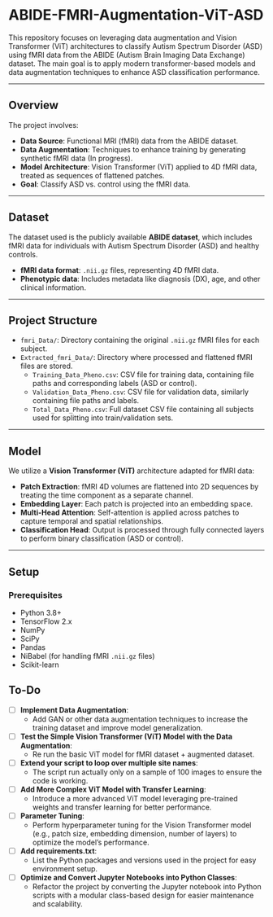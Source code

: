 # ABIDE-FMRI-Augmentation-ViT-ASD


This repository focuses on leveraging data augmentation and Vision Transformer (ViT) architectures to classify Autism Spectrum Disorder (ASD) using fMRI data from the ABIDE (Autism Brain Imaging Data Exchange) dataset. The main goal is to apply modern transformer-based models and data augmentation techniques to enhance ASD classification performance.

---

## Overview

The project involves:
- **Data Source**: Functional MRI (fMRI) data from the ABIDE dataset.
- **Data Augmentation**: Techniques to enhance training by generating synthetic fMRI data (In progress).
- **Model Architecture**: Vision Transformer (ViT) applied to 4D fMRI data, treated as sequences of flattened patches.
- **Goal**: Classify ASD vs. control using the fMRI data.

---

## Dataset

The dataset used is the publicly available **ABIDE dataset**, which includes fMRI data for individuals with Autism Spectrum Disorder (ASD) and healthy controls.

- **fMRI data format**: `.nii.gz` files, representing 4D fMRI data.
- **Phenotypic data**: Includes metadata like diagnosis (DX), age, and other clinical information.

---

## Project Structure

- `fmri_Data/`: Directory containing the original `.nii.gz` fMRI files for each subject.
- `Extracted_fmri_Data/`: Directory where processed and flattened fMRI files are stored.
  - `Training_Data_Pheno.csv`: CSV file for training data, containing file paths and corresponding labels (ASD or control).
  - `Validation_Data_Pheno.csv`: CSV file for validation data, similarly containing file paths and labels.
  - `Total_Data_Pheno.csv`: Full dataset CSV file containing all subjects used for splitting into train/validation sets.

---

## Model

We utilize a **Vision Transformer (ViT)** architecture adapted for fMRI data:

- **Patch Extraction**: fMRI 4D volumes are flattened into 2D sequences by treating the time component as a separate channel.
- **Embedding Layer**: Each patch is projected into an embedding space.
- **Multi-Head Attention**: Self-attention is applied across patches to capture temporal and spatial relationships.
- **Classification Head**: Output is processed through fully connected layers to perform binary classification (ASD or control).

---

## Setup

### Prerequisites

- Python 3.8+
- TensorFlow 2.x
- NumPy
- SciPy
- Pandas
- NiBabel (for handling fMRI `.nii.gz` files)
- Scikit-learn


## To-Do

- [ ] **Implement Data Augmentation**: 
    - Add GAN or other data augmentation techniques to increase the training dataset and improve model generalization.
- [ ] **Test the Simple Vision Transformer (ViT) Model with the Data Augmentation**: 
    - Re run the basic ViT model for fMRI dataset + augmented dataset.
- [ ] **Extend your script to loop over multiple site names**: 
    - The script run actually only on a sample of 100 images to ensure the code is working.
- [ ] **Add More Complex ViT Model with Transfer Learning**: 
    - Introduce a more advanced ViT model leveraging pre-trained weights and transfer learning for better performance.
- [ ] **Parameter Tuning**: 
    - Perform hyperparameter tuning for the Vision Transformer model (e.g., patch size, embedding dimension, number of layers) to optimize the model’s performance.
- [ ] **Add requirements.txt**: 
    - List the Python packages and versions used in the project for easy environment setup.
- [ ] **Optimize and Convert Jupyter Notebooks into Python Classes**: 
    - Refactor the project by converting the Jupyter notebook into Python scripts with a modular class-based design for easier maintenance and scalability.
